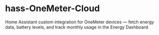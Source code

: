 # hass-OneMeter-Cloud
Home Assistant custom integration for OneMeter devices — fetch energy data, battery levels, and track monthly usage in the Energy Dashboard.
